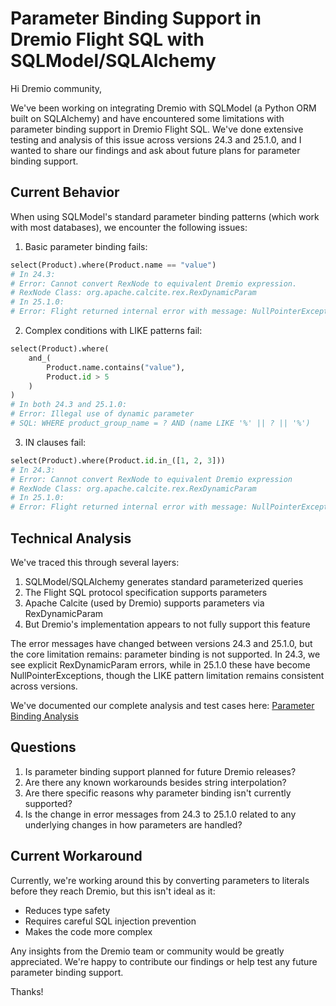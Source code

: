 # Parameter Binding Support in Dremio Flight SQL with SQLModel/SQLAlchemy

Hi Dremio community,

We've been working on integrating Dremio with SQLModel (a Python ORM built on SQLAlchemy) and have encountered some limitations with parameter binding support in Dremio Flight SQL. We've done extensive testing and analysis of this issue across versions 24.3 and 25.1.0, and I wanted to share our findings and ask about future plans for parameter binding support.

## Current Behavior

When using SQLModel's standard parameter binding patterns (which work with most databases), we encounter the following issues:

1. Basic parameter binding fails:
```python
select(Product).where(Product.name == "value")
# In 24.3:
# Error: Cannot convert RexNode to equivalent Dremio expression. 
# RexNode Class: org.apache.calcite.rex.RexDynamicParam
# In 25.1.0:
# Error: Flight returned internal error with message: NullPointerException
```

2. Complex conditions with LIKE patterns fail:
```python
select(Product).where(
    and_(
        Product.name.contains("value"),
        Product.id > 5
    )
)
# In both 24.3 and 25.1.0:
# Error: Illegal use of dynamic parameter
# SQL: WHERE product_group_name = ? AND (name LIKE '%' || ? || '%')
```

3. IN clauses fail:
```python
select(Product).where(Product.id.in_([1, 2, 3]))
# In 24.3:
# Error: Cannot convert RexNode to equivalent Dremio expression
# RexNode Class: org.apache.calcite.rex.RexDynamicParam
# In 25.1.0:
# Error: Flight returned internal error with message: NullPointerException
```

## Technical Analysis

We've traced this through several layers:
1. SQLModel/SQLAlchemy generates standard parameterized queries
2. The Flight SQL protocol specification supports parameters
3. Apache Calcite (used by Dremio) supports parameters via RexDynamicParam
4. But Dremio's implementation appears to not fully support this feature

The error messages have changed between versions 24.3 and 25.1.0, but the core limitation remains: parameter binding is not supported. In 24.3, we see explicit RexDynamicParam errors, while in 25.1.0 these have become NullPointerExceptions, though the LIKE pattern limitation remains consistent across versions.

We've documented our complete analysis and test cases here:
[Parameter Binding Analysis](https://github.com/serraict/vine-app/tree/main/docs/dremio-parameter-binding)

## Questions

1. Is parameter binding support planned for future Dremio releases?
2. Are there any known workarounds besides string interpolation?
3. Are there specific reasons why parameter binding isn't currently supported?
4. Is the change in error messages from 24.3 to 25.1.0 related to any underlying changes in how parameters are handled?

## Current Workaround

Currently, we're working around this by converting parameters to literals before they reach Dremio, but this isn't ideal as it:
- Reduces type safety
- Requires careful SQL injection prevention
- Makes the code more complex

Any insights from the Dremio team or community would be greatly appreciated. We're happy to contribute our findings or help test any future parameter binding support.

Thanks!
